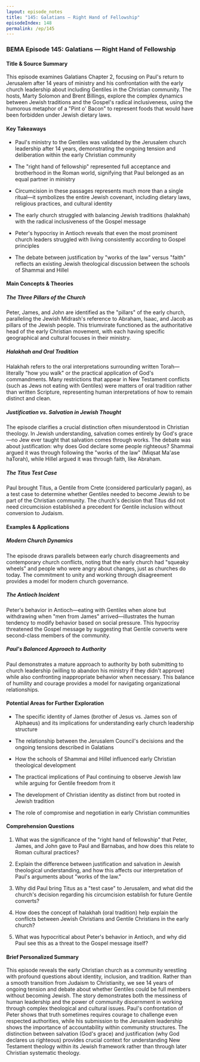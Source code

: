 ```yaml
---
layout: episode_notes
title: "145: Galatians — Right Hand of Fellowship"
episodeIndex: 148
permalink: /ep/145
---
```

### BEMA Episode 145: Galatians — Right Hand of Fellowship

#### Title & Source Summary

This episode examines Galatians Chapter 2, focusing on Paul's return to Jerusalem after 14 years of ministry and his confrontation with the early church leadership about including Gentiles in the Christian community. The hosts, Marty Solomon and Brent Billings, explore the complex dynamics between Jewish traditions and the Gospel's radical inclusiveness, using the humorous metaphor of a "Pint o' Bacon" to represent foods that would have been forbidden under Jewish dietary laws.

#### Key Takeaways

- Paul's ministry to the Gentiles was validated by the Jerusalem church leadership after 14 years, demonstrating the ongoing tension and deliberation within the early Christian community

- The "right hand of fellowship" represented full acceptance and brotherhood in the Roman world, signifying that Paul belonged as an equal partner in ministry

- Circumcision in these passages represents much more than a single ritual—it symbolizes the entire Jewish covenant, including dietary laws, religious practices, and cultural identity

- The early church struggled with balancing Jewish traditions (halakhah) with the radical inclusiveness of the Gospel message

- Peter's hypocrisy in Antioch reveals that even the most prominent church leaders struggled with living consistently according to Gospel principles

- The debate between justification by "works of the law" versus "faith" reflects an existing Jewish theological discussion between the schools of Shammai and Hillel

#### Main Concepts & Theories

##### The Three Pillars of the Church

Peter, James, and John are identified as the "pillars" of the early church, paralleling the Jewish Midrash's reference to Abraham, Isaac, and Jacob as pillars of the Jewish people. This triumvirate functioned as the authoritative head of the early Christian movement, with each having specific geographical and cultural focuses in their ministry.

##### Halakhah and Oral Tradition

Halakhah refers to the oral interpretations surrounding written Torah—literally "how you walk" or the practical application of God's commandments. Many restrictions that appear in New Testament conflicts (such as Jews not eating with Gentiles) were matters of oral tradition rather than written Scripture, representing human interpretations of how to remain distinct and clean.

##### Justification vs. Salvation in Jewish Thought

The episode clarifies a crucial distinction often misunderstood in Christian theology. In Jewish understanding, salvation comes entirely by God's grace—no Jew ever taught that salvation comes through works. The debate was about justification: why does God declare some people righteous? Shammai argued it was through following the "works of the law" (Miqsat Ma'ase haTorah), while Hillel argued it was through faith, like Abraham.

##### The Titus Test Case

Paul brought Titus, a Gentile from Crete (considered particularly pagan), as a test case to determine whether Gentiles needed to become Jewish to be part of the Christian community. The church's decision that Titus did not need circumcision established a precedent for Gentile inclusion without conversion to Judaism.

#### Examples & Applications

##### Modern Church Dynamics

The episode draws parallels between early church disagreements and contemporary church conflicts, noting that the early church had "squeaky wheels" and people who were angry about changes, just as churches do today. The commitment to unity and working through disagreement provides a model for modern church governance.

##### The Antioch Incident

Peter's behavior in Antioch—eating with Gentiles when alone but withdrawing when "men from James" arrived—illustrates the human tendency to modify behavior based on social pressure. This hypocrisy threatened the Gospel message by suggesting that Gentile converts were second-class members of the community.

##### Paul's Balanced Approach to Authority

Paul demonstrates a mature approach to authority by both submitting to church leadership (willing to abandon his ministry if they didn't approve) while also confronting inappropriate behavior when necessary. This balance of humility and courage provides a model for navigating organizational relationships.

#### Potential Areas for Further Exploration

- The specific identity of James (brother of Jesus vs. James son of Alphaeus) and its implications for understanding early church leadership structure

- The relationship between the Jerusalem Council's decisions and the ongoing tensions described in Galatians

- How the schools of Shammai and Hillel influenced early Christian theological development

- The practical implications of Paul continuing to observe Jewish law while arguing for Gentile freedom from it

- The development of Christian identity as distinct from but rooted in Jewish tradition

- The role of compromise and negotiation in early Christian communities

#### Comprehension Questions

1. What was the significance of the "right hand of fellowship" that Peter, James, and John gave to Paul and Barnabas, and how does this relate to Roman cultural practices?

2. Explain the difference between justification and salvation in Jewish theological understanding, and how this affects our interpretation of Paul's arguments about "works of the law."

3. Why did Paul bring Titus as a "test case" to Jerusalem, and what did the church's decision regarding his circumcision establish for future Gentile converts?

4. How does the concept of halakhah (oral tradition) help explain the conflicts between Jewish Christians and Gentile Christians in the early church?

5. What was hypocritical about Peter's behavior in Antioch, and why did Paul see this as a threat to the Gospel message itself?

#### Brief Personalized Summary

This episode reveals the early Christian church as a community wrestling with profound questions about identity, inclusion, and tradition. Rather than a smooth transition from Judaism to Christianity, we see 14 years of ongoing tension and debate about whether Gentiles could be full members without becoming Jewish. The story demonstrates both the messiness of human leadership and the power of community discernment in working through complex theological and cultural issues. Paul's confrontation of Peter shows that truth sometimes requires courage to challenge even respected authorities, while his submission to the Jerusalem leadership shows the importance of accountability within community structures. The distinction between salvation (God's grace) and justification (why God declares us righteous) provides crucial context for understanding New Testament theology within its Jewish framework rather than through later Christian systematic theology.
